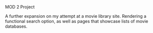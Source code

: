 MOD 2 Project

A further expansion on my attempt at a movie library site. Rendering a functional search option, as well as pages that showcase lists of movie databases.
